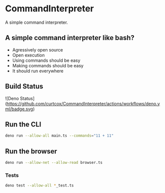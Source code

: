 # CommandInterpreter
A simple command interpreter.

## A simple command interpreter like bash?
- Agressively open source
- Open execution
- Using commands should be easy
- Making commands should be easy
- It should run everywhere

## Build Status
![Deno Status]
(https://github.com/curtcox/CommandInterpreter/actions/workflows/deno.yml/badge.svg)

## Run the CLI
```bash
deno run --allow-all main.ts --commands="11 + 11"
```

## Run the browser
```bash
deno run --allow-net --allow-read browser.ts
```

### Tests
```bash
deno test --allow-all *_test.ts 
```